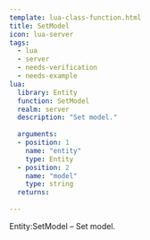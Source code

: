 ```yaml
---
template: lua-class-function.html
title: SetModel
icon: lua-server
tags:
  - lua
  - server
  - needs-verification
  - needs-example
lua:
  library: Entity
  function: SetModel
  realm: server
  description: "Set model."
  
  arguments:
  - position: 1
    name: "entity"
    type: Entity
  - position: 2
    name: "model"
    type: string
  returns:
    
---
```


<div class="lua__search__keywords">
Entity:SetModel &#x2013; Set model.
</div>
